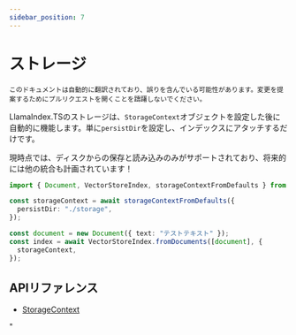 ```yaml
---
sidebar_position: 7
---
```


# ストレージ

`このドキュメントは自動的に翻訳されており、誤りを含んでいる可能性があります。変更を提案するためにプルリクエストを開くことを躊躇しないでください。`

LlamaIndex.TSのストレージは、`StorageContext`オブジェクトを設定した後に自動的に機能します。単に`persistDir`を設定し、インデックスにアタッチするだけです。

現時点では、ディスクからの保存と読み込みのみがサポートされており、将来的には他の統合も計画されています！

```typescript
import { Document, VectorStoreIndex, storageContextFromDefaults } from "./src";

const storageContext = await storageContextFromDefaults({
  persistDir: "./storage",
});

const document = new Document({ text: "テストテキスト" });
const index = await VectorStoreIndex.fromDocuments([document], {
  storageContext,
});
```

## APIリファレンス

- [StorageContext](../../api/interfaces/StorageContext.md)

"
